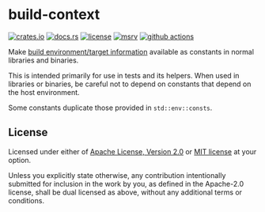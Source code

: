 # build-context

[![crates.io](https://img.shields.io/crates/v/build-context?style=flat-square&logo=rust)](https://crates.io/crates/build-context)
[![docs.rs](https://img.shields.io/badge/docs.rs-build--context-blue?style=flat-square&logo=docs.rs)](https://docs.rs/build-context)
[![license](https://img.shields.io/badge/license-Apache--2.0_OR_MIT-blue?style=flat-square)](#license)
[![msrv](https://img.shields.io/badge/msrv-1.31-blue?style=flat-square&logo=rust)](https://www.rust-lang.org)
[![github actions](https://img.shields.io/github/actions/workflow/status/taiki-e/build-context/ci.yml?branch=main&style=flat-square&logo=github)](https://github.com/taiki-e/build-context/actions)

<!-- tidy:sync-markdown-to-rustdoc:start:src/lib.rs -->

Make [build environment/target information](https://doc.rust-lang.org/nightly/cargo/reference/environment-variables.html#environment-variables-cargo-sets-for-build-scripts) available as constants in normal libraries and binaries.

This is intended primarily for use in tests and its helpers. When used in libraries or binaries, be careful not to depend on constants that depend on the host environment.

Some constants duplicate those provided in `std::env::consts`.

<!-- tidy:sync-markdown-to-rustdoc:end -->

## License

Licensed under either of [Apache License, Version 2.0](LICENSE-APACHE) or
[MIT license](LICENSE-MIT) at your option.

Unless you explicitly state otherwise, any contribution intentionally submitted
for inclusion in the work by you, as defined in the Apache-2.0 license, shall
be dual licensed as above, without any additional terms or conditions.
